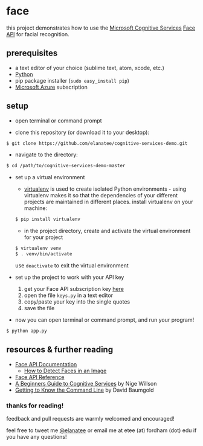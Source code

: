 # face

this project demonstrates how to use the [Microsoft Cognitive Services](https://www.microsoft.com/cognitive-services/) [Face API](https://www.microsoft.com/cognitive-services/en-us/face-api) for facial recognition.

## prerequisites 
- a text editor of your choice (sublime text, atom, xcode, etc.)
- [Python](https://www.python.org/downloads/)
- pip package installer (`sudo easy_install pip`)
- [Microsoft Azure](https://azure.microsoft.com) subscription 

## setup 
- open terminal or command prompt

- clone this repository (or download it to your desktop):

```bash
$ git clone https://github.com/elanatee/cognitive-services-demo.git
```

- navigate to the directory: 

```bash
$ cd /path/to/cognitive-services-demo-master
```

- set up a virtual environment
   - [virtualenv](http://docs.python-guide.org/en/latest/dev/virtualenvs/) is used to create isolated Python environments - using virtualenv makes it so that the dependencies of your different projects are maintained in different places. install virtualenv on your machine:
    ```bash
    $ pip install virtualenv
    ```
   - in the project directory, create and activate the virtual environment for your project
    ```bash
    $ virtualenv venv
    $ . venv/bin/activate
    ```
   use `deactivate` to exit the virtual environment

- set up the project to work with your API key
   1. get your Face API subscription key [here](https://www.microsoft.com/cognitive-services/en-US/subscriptions)
   2. open the file `keys.py` in a text editor
   3. copy/paste your key into the single quotes 
   4. save the file

- now you can open terminal or command prompt, and run your program! 
```bash
$ python app.py
```

## resources & further reading 
- [Face API Documentation](https://www.microsoft.com/cognitive-services/en-us/face-api/documentation/overview)
   - [How to Detect Faces in an Image](https://www.microsoft.com/cognitive-services/en-us/face-api/documentation/face-api-how-to-topics/HowtoDetectFacesinImage) 
- [Face API Reference](https://westus.dev.cognitive.microsoft.com/docs/services/563879b61984550e40cbbe8d/operations/563879b61984550f30395236) 
- [A Beginners Guide to Cognitive Services](https://www.linkedin.com/pulse/idiots-guide-cognitive-services-nigel-willson) by Nige Willson
- [Getting to Know the Command Line](https://www.davidbaumgold.com/tutorials/command-line/) by David Baumgold

### thanks for reading!
feedback and pull requests are warmly welcomed and encouraged! 

feel free to tweet me [@elanatee](https://twitter.com/elanatee) or email me at etee (at) fordham (dot) edu if you have any questions!